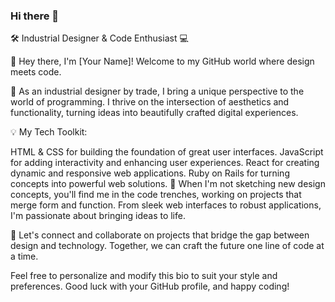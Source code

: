 ### Hi there 👋

🛠️ Industrial Designer & Code Enthusiast 💻

👋 Hey there, I'm [Your Name]! Welcome to my GitHub world where design meets code.

🎨 As an industrial designer by trade, I bring a unique perspective to the world of programming. I thrive on the intersection of aesthetics and functionality, turning ideas into beautifully crafted digital experiences.

💡 My Tech Toolkit:

HTML & CSS for building the foundation of great user interfaces.
JavaScript for adding interactivity and enhancing user experiences.
React for creating dynamic and responsive web applications.
Ruby on Rails for turning concepts into powerful web solutions.
🔧 When I'm not sketching new design concepts, you'll find me in the code trenches, working on projects that merge form and function. From sleek web interfaces to robust applications, I'm passionate about bringing ideas to life.

🌟 Let's connect and collaborate on projects that bridge the gap between design and technology. Together, we can craft the future one line of code at a time.

Feel free to personalize and modify this bio to suit your style and preferences. Good luck with your GitHub profile, and happy coding!
<!--
**diegoarivera35/diegoarivera35** is a ✨ _special_ ✨ repository because its `README.md` (this file) appears on your GitHub profile.

Here are some ideas to get you started:

- 🔭 I’m currently working on ...
- 🌱 I’m currently learning ...
- 👯 I’m looking to collaborate on ...
- 🤔 I’m looking for help with ...
- 💬 Ask me about ...
- 📫 How to reach me: ...
- 😄 Pronouns: ...
- ⚡ Fun fact: ...
-->
